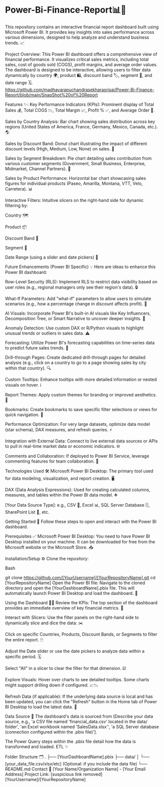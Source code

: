 # Power-Bi-Finance-Report📊💸

This repository contains an interactive financial report dashboard built using Microsoft Power BI. It provides key insights into sales performance across various dimensions, designed to help analyze and understand business trends. 📈
 
Project Overview:
This Power BI dashboard offers a comprehensive view of financial performance. It visualizes critical sales metrics, including total sales, cost of goods sold (COGS), profit margins, and average order values. The dashboard is designed to be interactive, allowing users to filter data dynamically by country 🌍, product 🛍️, discount band 🏷️, segment 👥, and date range 🗓️.
https://github.com/madhavarapuchandrasekharasrisai/Power-Bi-Finance-Report/blob/main/SnapShot%20of%20Report

Features ✨:
Key Performance Indicators (KPIs): Prominent display of Total Sales 💰, Total COGS 📉, Total Margin 📈, Profit % ✅, and Average Order 🛒.

Sales by Country Analysis: Bar chart showing sales distribution across key regions (United States of America, France, Germany, Mexico, Canada, etc.). 🌎

Sales by Discount Band: Donut chart illustrating the impact of different discount levels (High, Medium, Low, None) on sales. 🍩

Sales by Segment Breakdown: Pie chart detailing sales contribution from various customer segments (Government, Small Business, Enterprise, Midmarket, Channel Partners). 🍰

Sales by Product Performance: Horizontal bar chart showcasing sales figures for individual products (Paseo, Amarilla, Montana, VTT, Velo, Carretera). 📊

Interactive Filters: Intuitive slicers on the right-hand side for dynamic filtering by:

Country 🗺️

Product 📦

Discount Band 💸

Segment 🤝

Date Range (using a slider and date pickers) 📅

Future Enhancements (Power BI Specific) 💡
Here are ideas to enhance this Power BI dashboard:

Row-Level Security (RLS): Implement RLS to restrict data visibility based on user roles (e.g., regional managers only see their region's data). 🔒

What-If Parameters: Add "what-if" parameters to allow users to simulate scenarios (e.g., how a percentage change in discount affects profit). 🤔

AI Visuals: Incorporate Power BI's built-in AI visuals like Key Influencers, Decomposition Tree, or Smart Narrative to uncover deeper insights. 🧠

Anomaly Detection: Use custom DAX or R/Python visuals to highlight unusual trends or outliers in sales data. ⚠️

Forecasting: Utilize Power BI's forecasting capabilities on time-series data to predict future sales trends. 🔮

Drill-through Pages: Create dedicated drill-through pages for detailed analysis (e.g., click on a country to go to a page showing sales by city within that country). 🔍

Custom Tooltips: Enhance tooltips with more detailed information or nested visuals on hover. ℹ️

Report Themes: Apply custom themes for branding or improved aesthetics. 🎨

Bookmarks: Create bookmarks to save specific filter selections or views for quick navigation. 🔖

Performance Optimization: For very large datasets, optimize data model (star schema), DAX measures, and refresh queries. ⚡

Integration with External Data: Connect to live external data sources or APIs to pull in real-time market data or economic indicators. 🌐

Comments and Collaboration: If deployed to Power BI Service, leverage commenting features for team collaboration. 💬

Technologies Used 🛠️
Microsoft Power BI Desktop: The primary tool used for data modeling, visualization, and report creation. 🖥️

DAX (Data Analysis Expressions): Used for creating calculated columns, measures, and tables within the Power BI data model. ➕

[Your Data Source Type]: e.g., CSV 📝, Excel 📊, SQL Server Database 🗄️, SharePoint List 🔗, etc.

Getting Started 🚀
Follow these steps to open and interact with the Power BI dashboard.

Prerequisites ✅
Microsoft Power BI Desktop: You need to have Power BI Desktop installed on your machine. It can be downloaded for free from the Microsoft website or the Microsoft Store. 📥

Installation/Setup ⚙️
Clone the repository:

Bash

git clone https://github.com/[YourUsername]/[YourRepositoryName].git
cd [YourRepositoryName]
Open the Power BI file:
Navigate to the cloned directory and open the [YourDashboardName].pbix file. This will automatically launch Power BI Desktop and load the dashboard. 📁

Using the Dashboard 👨‍💻
Review the KPIs: The top section of the dashboard provides an immediate overview of key financial metrics. 🎯

Interact with Slicers: Use the filter panels on the right-hand side to dynamically slice and dice the data: ✂️

Click on specific Countries, Products, Discount Bands, or Segments to filter the entire report. 🖱️

Adjust the Date slider or use the date pickers to analyze data within a specific period. 🗓️

Select "All" in a slicer to clear the filter for that dimension. ☑️

Explore Visuals: Hover over charts to see detailed tooltips. Some charts might support drilling down if configured. 📈📉

Refresh Data (if applicable): If the underlying data source is local and has been updated, you can click the "Refresh" button in the Home tab of Power BI Desktop to load the latest data. 🔄

Data Source 📂
The dashboard's data is sourced from [Describe your data source, e.g., 'a CSV file named 'financial_data.csv' located in the data/ folder', 'an Excel workbook named 'SalesData.xlsx'', 'a SQL Server database (connection configured within the .pbix file)'].

The Power Query steps within the .pbix file detail how the data is transformed and loaded.  ETL ✨

Folder Structure 🗂️
.
├── [YourDashboardName].pbix
├── data/
│   └── [your_data_file.csv/xlsx/etc] (Optional: if you include the data file)
└── README.md
Contact 📧
[Your Name/Organization Name] - [Your Email Address]
Project Link: [suspicious link removed][YourUsername]/[YourRepositoryName]
